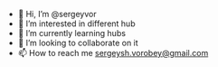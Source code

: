 - 👋 Hi, I’m @sergeyvor
- 👀 I’m interested in different hub
- 🌱 I’m currently learning hubs
- 💞️ I’m looking to collaborate on it
- 📫 How to reach me sergeysh.vorobey@gmail.com

<!---
sergeyvor/sergeyvor is a ✨ special ✨ repository because its `README.md` (this file) appears on your GitHub profile.
You can click the Preview link to take a look at your changes.
--->
